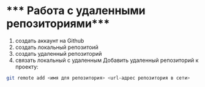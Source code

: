 # *** Работа с удаленными репозиториями***
1. создать аккаунт на Github
2. cоздать локальный репозитоий
3. создать удаленный репозиторий
4. связать локальный с удаленным
Добавить удаленный репозиторий к проекту:
```Bash
git remote add <имя для репозитория> <url-адрес репозитория в сети>
```
